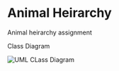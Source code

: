 # Animal Heirarchy
Animal heirarchy assignment


Class Diagram

![ UML CLass Diagram](http://www.plantuml.com/plantuml/png/XLHDZziW53oNNy7HLftz1JtihhDRjQgKDbwfPuH9GeqXQt2ZzEE_zxs0IGHKcqCmmxoP0S6xjuvDRXuLeOH8xSIqOrpGPtMclmc5t_lEJLBlwKwTOQXgylU6zfsf8U6T0Cg97K09qS9VWNYIOqe4Q5oODzJFPX09zOSP8f4hPYrzq79aAamUvTI7pq_Q2kximdgTcPCSrDwLNRqC_V1drPkJNdcb50mgAHwz26ukfuSCwvdxiymEY5RVPiQ7XhxYK1CCX06kKbXBy8nJA1f6ABYr1ya7eT6muDUg6Vqu3dLk5ugzOuO6XwqnredfVmw63oi6bQPN0eSwfmM5BqplPxONDSKaJteUQRA27ckcfJqqi4d7OM2wfzPGe-_ki2faYs4N1K84wdrbqsHSQyOZg1ZjRzLwyx6XxSDBGxURJVVoj8stAl2BEyknHBoc-O5wYZ_F1AJaZNlp3Dl6mAje-qjSPzmeCv72MmBifv5mIC9rK55vGdsbxiF2BRD5jG8rhFYt4lB5m3xX4hSxi6cmbriHlgjBvCP7hH6_s0dcR8MbA8fZ50nryIeh07T0yA9nckXcJIAJZPK4Mqi1Zq_LgED1Qjm5Y6JxZSiB_t5ssBHyJoqqrD0WhWgnW60Zpk6uTGRperIAuJihD-5C_AQ8O0Clhv1xeVjvLFy0)